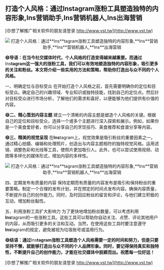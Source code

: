 ## **打造个人风格：通过**Ins**tagram涨粉工具塑造独特的内容形象,**Ins**营销助手,**Ins**营销机器人,**Ins**出海营销**

[😍想了解推广相关软件的朋友请登录 http://www.vst.tw](http://www.vst.tw)

 <center><img src="https://vst.tw/MP4/tuiguang/png/5.png" alt="打造个人风格：通过**Ins**tagram涨粉工具塑造独特的内容形象,**Ins**营销助手,**Ins**营销机器人,**Ins**出海营销"></center>

**😄导语：在当今社交媒体时代，个人风格的打造变得越来越重要。而通过**Ins**tagram这一强大的涨粉工具，我们可以有效地塑造独特的内容形象，吸引更多的关注和粉丝。本文将介绍一些实用的方法和策略，帮助你打造出与众不同的个人风格。**

一、明确定位与目标受众
在开始打造个人风格之前，首先需要明确你的定位和目标受众。确定自己的兴趣领域、专业知识或独特技能，找到自己的定位点。然后针对目标受众进行市场分析，了解他们的需求和喜好，以便能够为他们提供有价值的内容。

**😄二、精心策划内容主题**
建立一个清晰的内容主题是塑造个人风格的关键。根据自己的定位和目标受众，选择一个或多个主题进行深入探索和展示。例如，如果你是一个美食爱好者，你可以分享自己的烹饪技巧、美食推荐和食谱分享等内容。

**😄三、精美的视觉呈现**
在**Ins**tagram上，视觉效果是吸引粉丝的重要因素之一。通过精心拍摄、编辑和处理照片，创造出与内容主题相符的独特视觉风格。运用滤镜、调整色彩和光线等工具，使照片更加吸引人。此外，也可以尝试使用视频、动图等多样化的媒体形式，增加内容的多样性。

 <center><img src="https://vst.tw/MP4/tuiguang/png/6.png" alt="打造个人风格：通过**Ins**tagram涨粉工具塑造独特的内容形象,**Ins**营销助手,**Ins**营销机器人,**Ins**出海营销"></center>

四、定期发布有质量的内容
保持定期而有质量的内容发布是吸引和保持粉丝的重要策略。制定一个合理的发布计划，并在预定的时间点发布内容。确保内容质量，不断提升自己的创作能力。同时，及时回应粉丝的留言和评论，与他们建立积极的互动，增加粉丝黏性。

五、利用涨粉工具扩大影响力
为了更快地增加粉丝数量，可以考虑利用**Ins**tagram的一些涨粉工具。这些工具可以帮助你自动关注、点赞、评论其他用户的内容，从而吸引更多的关注和互动。当然，在使用这些工具时要注意遵守**Ins**tagram的规定，避免被视为垃圾账号或滥用行为。

**😄结语：通过**Ins**tagram涨粉工具塑造个人风格需要一定的时间和努力，但是只要坚持不懈，就能够打造出与众不同的个人品牌形象。同时，要记得保持真实和独特性，不断提升自己的创作能力，才能在社交媒体中脱颖而出。祝愿每一位好运！**

[😍想了解推广相关软件的朋友请登录 http://www.vst.tw](http://www.vst.tw)



